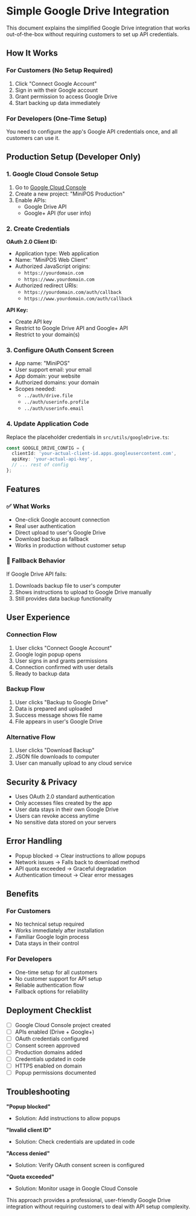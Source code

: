 # Simple Google Drive Integration

This document explains the simplified Google Drive integration that works out-of-the-box without requiring customers to set up API credentials.

## How It Works

### For Customers (No Setup Required)
1. Click "Connect Google Account" 
2. Sign in with their Google account
3. Grant permission to access Google Drive
4. Start backing up data immediately

### For Developers (One-Time Setup)
You need to configure the app's Google API credentials once, and all customers can use it.

## Production Setup (Developer Only)

### 1. Google Cloud Console Setup

1. Go to [Google Cloud Console](https://console.cloud.google.com/)
2. Create a new project: "MiniPOS Production"
3. Enable APIs:
   - Google Drive API
   - Google+ API (for user info)

### 2. Create Credentials

**OAuth 2.0 Client ID:**
- Application type: Web application
- Name: "MiniPOS Web Client"
- Authorized JavaScript origins: 
  - `https://yourdomain.com`
  - `https://www.yourdomain.com`
- Authorized redirect URIs:
  - `https://yourdomain.com/auth/callback`
  - `https://www.yourdomain.com/auth/callback`

**API Key:**
- Create API key
- Restrict to Google Drive API and Google+ API
- Restrict to your domain(s)

### 3. Configure OAuth Consent Screen

- App name: "MiniPOS"
- User support email: your email
- App domain: your website
- Authorized domains: your domain
- Scopes needed:
  - `../auth/drive.file`
  - `../auth/userinfo.profile` 
  - `../auth/userinfo.email`

### 4. Update Application Code

Replace the placeholder credentials in `src/utils/googleDrive.ts`:

```typescript
const GOOGLE_DRIVE_CONFIG = {
  clientId: 'your-actual-client-id.apps.googleusercontent.com',
  apiKey: 'your-actual-api-key',
  // ... rest of config
};
```

## Features

### ✅ What Works
- One-click Google account connection
- Real user authentication
- Direct upload to user's Google Drive
- Download backup as fallback
- Works in production without customer setup

### 🔄 Fallback Behavior
If Google Drive API fails:
1. Downloads backup file to user's computer
2. Shows instructions to upload to Google Drive manually
3. Still provides data backup functionality

## User Experience

### Connection Flow
1. User clicks "Connect Google Account"
2. Google login popup opens
3. User signs in and grants permissions
4. Connection confirmed with user details
5. Ready to backup data

### Backup Flow
1. User clicks "Backup to Google Drive"
2. Data is prepared and uploaded
3. Success message shows file name
4. File appears in user's Google Drive

### Alternative Flow
1. User clicks "Download Backup"
2. JSON file downloads to computer
3. User can manually upload to any cloud service

## Security & Privacy

- Uses OAuth 2.0 standard authentication
- Only accesses files created by the app
- User data stays in their own Google Drive
- Users can revoke access anytime
- No sensitive data stored on your servers

## Error Handling

- Popup blocked → Clear instructions to allow popups
- Network issues → Falls back to download method
- API quota exceeded → Graceful degradation
- Authentication timeout → Clear error messages

## Benefits

### For Customers
- No technical setup required
- Works immediately after installation
- Familiar Google login process
- Data stays in their control

### For Developers
- One-time setup for all customers
- No customer support for API setup
- Reliable authentication flow
- Fallback options for reliability

## Deployment Checklist

- [ ] Google Cloud Console project created
- [ ] APIs enabled (Drive + Google+)
- [ ] OAuth credentials configured
- [ ] Consent screen approved
- [ ] Production domains added
- [ ] Credentials updated in code
- [ ] HTTPS enabled on domain
- [ ] Popup permissions documented

## Troubleshooting

**"Popup blocked"**
- Solution: Add instructions to allow popups

**"Invalid client ID"**
- Solution: Check credentials are updated in code

**"Access denied"**
- Solution: Verify OAuth consent screen is configured

**"Quota exceeded"**
- Solution: Monitor usage in Google Cloud Console

This approach provides a professional, user-friendly Google Drive integration without requiring customers to deal with API setup complexity.